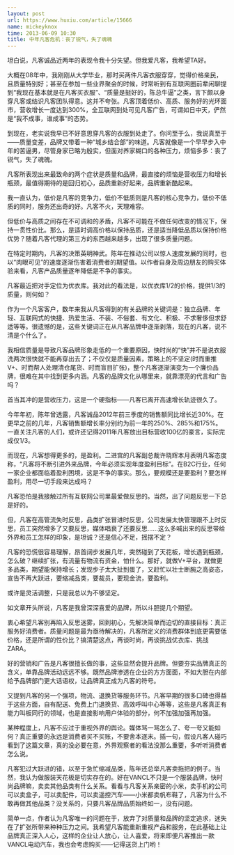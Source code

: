 ```yaml
---
layout: post
url: https://www.huxiu.com/article/15666
name: mickeyknox
time: 2013-06-09 10:30
title: 中年凡客危机：丧了锐气，失了魂魄
---
```

坦白说，凡客诚品近两年的表现令我十分失望。但我爱凡客，我希望TA好。

大概在08年中，我刚刚从大学毕业，那时买两件凡客衣服穿穿，觉得价格亲民，且质量特别好；甚至在参加一些业界聚会的时候，时常听到有互联网圈前辈闲聊提到“我现在基本就是在凡客买衣服”、“质量是挺好的，陈总牛逼”之类，言下颇以身穿凡客或结识凡客团队得意。这并不夸张。凡客顶着低价、高质、服务好的光环面市，营收增长一度达到300%，全互联网到处可见凡客广告，可谓如日中天，俨然是“我不成事，谁成事”的态势。

到现在，老实说我早已不好意思穿凡客的衣服到处走了。你问至于么，我说真至于——质量变差，品牌又带着一种“城乡结合部”的味道。凡客就像是一个早早步入中年的苦逼男，尽管身家已略为殷实，但面对养家糊口的各种压力，烦恼多多：丧了锐气，失了魂魄。

凡客所表现出来最致命的两个症状是质量和品牌，最直接的烦恼是营收压力和增长瓶颈，最值得期待的是回归初心，品质重新好起来，品牌重新酷起来。

我一直认为，低价是凡客的竞争力，低价不低质则是凡客的核心竞争力，低价不低质的同时，服务还出奇的好。凡客不火，天理难容。

但低价与高质之间存在不可调和的矛盾，凡客不可能在不做任何改变的情况下，保持一贯性价比。那么，是适时调高价格以保持品质，还是适当降低品质以保持价格优势？随着凡客代理的第三方的东西越来越多，出现了很多质量问题。

在特定时期内，凡客的决策英明神武。陈年在推动公司以惊人速度发展的同时，也以“肉眼可见”的速度逐渐伤害着消费者的期望值。以作者自身及周边朋友的购买体验来看，凡客产品质量逐年降低是不争的事实。

凡客最近把对手定位为优衣库。我对此的看法是，以优衣库1/2的价格，提供1/3的质量，则何如？

作为一个凡客客户，数年来我从凡客得到的有关品牌的关键词是：独立品牌、年轻、互联网式的快捷、热爱生活、不装、不俗套、有文化、积极、不求奢侈但求舒适等等。很遗憾的是，这些关键词正在从凡客品牌中逐渐剥落，现在的凡客，说不清是个什么了。

我相信质量是导致凡客品牌形象走低的一个重要原因，快时尚的“快”并不是说衣服洗两次很快就不能再穿出去了；不仅仅是质量因素，策略上的不坚定(时而重推V+、时而帮人处理清仓尾货、时而盲目扩张)，整个凡客逐渐演变为一个廉价品牌，很难在其中找到更多内涵。凡客的品牌文化从哪里来，就靠漂亮的代言和广告吗？

首当其冲的是营收压力，这是一个硬指标——凡客已离开高速增长轨迹很久了。

今年年初，陈年曾透露，凡客诚品2012年前三季度的销售额同比增长近30%。在更早之前的几年，凡客销售额增长率分别约为前一年的250%、285%和175%。一直关注凡客的人们，或许还记得2011年凡客放出目标营收100亿的豪言，实际完成仅1/3。

而现在，凡客想得更多的，是盈利。二进宫的凡客副总裁许晓辉本月表明凡客态度称，“凡客将不断引进外来品牌，今年必须实现年度盈利目标”。在B2C行业，任何一家企业都面临着盈利困境，这是不争的事实。那么，要规模还是要盈利？要怎样盈利，用尽一切手段来达成吗？

凡客恐怕是我接触过所有互联网公司里最爱做反思的。当然，出了问题反思一下总是好的。

但，凡客在高管流失时反思，品类扩张冒进时反思，公司发展太快管理跟不上时反思，员工突然增多了又要反思，媒体唱衰了还要反思……这么多喊出来的反思带给外界和员工怎样的印象，是坦诚？还是信心不足，摇摆不定？

凡客的恐慌很容易理解，昂首阔步发展几年，突然碰到了天花板，增长遇到瓶颈，怎么破？继续扩张，有流量有物流有资金，怕什么。那好，就做V+平台，就做更多品类，期望能保持增长；发现步子太大扯到蛋了，又赶忙以壮士断腕之高姿态，宣告不再大跃进，要缩减品类，要裁员，要现金流，要盈利。

或许是灵活调整，只是我总以为不够坚定。

如文章开头所说，凡客是我曾深深喜爱的品牌，所以斗胆提几个期望。

衷心希望凡客别再陷入反思迷雾，回到初心，先解决简单而迫切的直接目标：真正服务好消费者。质量问题是最为亟待解决的，凡客所定义的消费群体到底更需要低价格，还是所谓的性价比？搞清楚这点，再谈时尚，再谈挑战优衣库、挑战ZARA。

好的营销和广告是凡客很擅长做的事，这些显然会提升品牌。但要夯实品牌真正的含义，单靠品牌活动远远不够。既然品牌渗透在企业的方方面面，不如大胆在内部给予品牌部门更大话语权，让品牌真正成为凡客的符号。

又提到凡客的另一个强项，物流、退换货等服务环节。凡客早期的很多口碑也得益于这些方面，自有配送、免费上门退换货、高效呼叫中心等等，这些是凡客真正有能力叫板同行的领域，也是直接影响用户体验的部分，何不加强加强再加强。

某种程度上，凡客不应过于重视外界的舆论。媒体骂一骂怎么了、夸一夸又能如何？真正重要的永远是消费者买不买账，不要舍本逐末。插一句，假设凡客人碰巧看到了这篇文章，真的没必要在意，外界观察者的看法没那么重要，多听听消费者怎么说。

凡客犯过大跃进的错，以至于急忙缩减品类，陈年还总举凡客卖拖把的例子。当然，我认为做服装天花板是切实存在的。好在VANCL不只是一个服装品牌，快时尚品牌嘛，卖卖其他品类有什么关系。看看与凡客关系亲密的小米，卖手机的公司可以卖盒子，可以卖配件，可以卖遥控汽车——小米都卖帆布鞋了，凡客为什么不敢再做其他品类？没关系的，只要凡客品牌品质始终如一，没有问题。

简单一点，作者认为凡客唯一的问题在于，放弃了对质量和品牌的坚定追求，迷失在了扩张所带来种种压力之间。我希望凡客能重新重视产品和服务，在此基础上让品牌真正深入人心，这样的企业让人放心，让人喜爱，将来即便凡客推出一款VANCL电动汽车，我也会考虑购买——记得送货上门哟！


